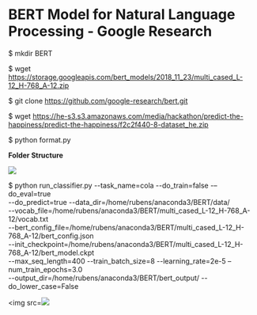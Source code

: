# BERT Model for Natural Language Processing - Google Research

$ mkdir BERT  

$ wget https://storage.googleapis.com/bert_models/2018_11_23/multi_cased_L-12_H-768_A-12.zip

$ git clone https://github.com/google-research/bert.git  

$ wget https://he-s3.s3.amazonaws.com/media/hackathon/predict-the-happiness/predict-the-happiness/f2c2f440-8-dataset_he.zip

$ python format.py

<b>Folder Structure</b>  

<img src=https://github.com/RubensZimbres/Repo-2019/blob/master/BERT/Pics/bert_folder.png>  

$ python run_classifier.py --task_name=cola --do_train=false -–do_eval=true  
--do_predict=true --data_dir=/home/rubens/anaconda3/BERT/data/  
--vocab_file=/home/rubens/anaconda3/BERT/multi_cased_L-12_H-768_A-12/vocab.txt   
--bert_config_file=/home/rubens/anaconda3/BERT/multi_cased_L-12_H-768_A-12/bert_config.json   
--init_checkpoint=/home/rubens/anaconda3/BERT/multi_cased_L-12_H-768_A-12/bert_model.ckpt   
--max_seq_length=400 --train_batch_size=8  --learning_rate=2e-5 –num_train_epochs=3.0   
--output_dir=/home/rubens/anaconda3/BERT/bert_output/ --do_lower_case=False  

<img src=<img src=https://github.com/RubensZimbres/Repo-2019/blob/master/BERT/Pics/bert_running.png>
>

